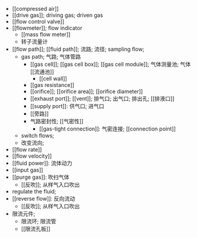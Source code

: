 - [[compressed air]]
- [[drive gas]]; driving gas; driven gas
- [[flow control valve]]
- [[flowmeter]]; flow indicator
    - [[mass flow meter]]
    - 转子流量计
- [[flow path]]; [[fluid path]]; 流路; 流径; sampling flow; 
    - gas path; 气路; 气体管路
        - [[gas cell]]; [[gas cell box]]; [[gas cell module]]; 气体测量池; 气体[[流通池]]
            - [[cell wall]]
        - [[gas resistance]]
        - [[orifice]]; [[orifice area]]; [[orifice diameter]]
        - [[exhaust port]]; [[vent]]; 排气口; 出气口; 排出孔; [[排液口]]
        - [[supply port]]: 供气口; 进气口
        - [[旁路]]
        - 气路密封性; [[气密性]]
            - [[gas-tight connection]]: 气密连接; [[connection point]]
    - switch flows;
    - 改变流向;
- [[flow rate]]
- [[flow velocity]]
- [[fluid power]]: 流体动力
- [[input gas]]
- [[purge gas]]: 吹扫气体
    - [[反吹]]; 从样气入口吹出
- regulate the fluid;
- [[reverse flow]]: 反向流动
    - [[反吹]]; 从样气入口吹出
- 限流元件;
    - 限流环; 限流管
    - [[限流孔板]]
